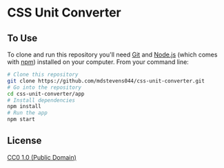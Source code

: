 # CSS Unit Converter

## To Use

To clone and run this repository you'll need [Git](https://git-scm.com) and [Node.js](https://nodejs.org/en/download/) (which comes with [npm](http://npmjs.com)) installed on your computer. From your command line:

```bash
# Clone this repository
git clone https://github.com/mdstevens044/css-unit-converter.git
# Go into the repository
cd css-unit-converter/app
# Install dependencies
npm install
# Run the app
npm start
```

## License

[CC0 1.0 (Public Domain)](LICENSE.md)